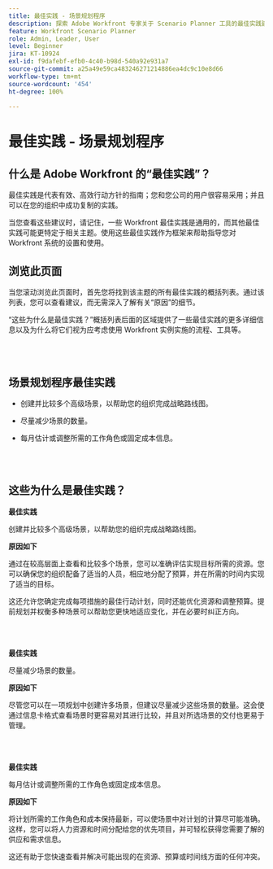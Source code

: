 ```yaml
---
title: 最佳实践 - 场景规划程序
description: 探索 Adobe Workfront 专家关于 Scenario Planner 工具的最佳实践建议。
feature: Workfront Scenario Planner
role: Admin, Leader, User
level: Beginner
jira: KT-10924
exl-id: f9dafebf-efb0-4c40-b98d-540a92e931a7
source-git-commit: a25a49e59ca483246271214886ea4dc9c10e8d66
workflow-type: tm+mt
source-wordcount: '454'
ht-degree: 100%

---
```


# 最佳实践 - 场景规划程序

## 什么是 Adobe Workfront 的“最佳实践”？

最佳实践是代表有效、高效行动方针的指南；您和您公司的用户很容易采用；并且可以在您的组织中成功复制的实践。

当您查看这些建议时，请记住，一些 Workfront 最佳实践是通用的，而其他最佳实践可能更特定于相关主题。使用这些最佳实践作为框架来帮助指导您对 Workfront 系统的设置和使用。

## 浏览此页面

当您滚动浏览此页面时，首先您将找到该主题的所有最佳实践的概括列表。通过该列表，您可以查看建议，而无需深入了解有关“原因”的细节。

“这些为什么是最佳实践？”概括列表后面的区域提供了一些最佳实践的更多详细信息以及为什么将它们视为应考虑使用 Workfront 实例实施的流程、工具等。

</br>
</br>

## 场景规划程序最佳实践

* 创建并比较多个高级场景，以帮助您的组织完成战略路线图。

* 尽量减少场景的数量。

* 每月估计或调整所需的工作角色或固定成本信息。

</br>
</br>

## 这些为什么是最佳实践？

**最佳实践**

创建并比较多个高级场景，以帮助您的组织完成战略路线图。



**原因如下**

通过在较高层面上查看和比较多个场景，您可以准确评估实现目标所需的资源。您可以确保您的组织配备了适当的人员，相应地分配了预算，并在所需的时间内实现了适当的目标。



这还允许您确定完成每项措施的最佳行动计划，同时还能优化资源和调整预算。提前规划并权衡多种场景可以帮助您更快地适应变化，并在必要时纠正方向。

</br>
</br>

**最佳实践**

尽量减少场景的数量。



**原因如下**

尽管您可以在一项规划中创建许多场景，但建议尽量减少这些场景的数量。这会使通过信息卡格式查看场景时更容易对其进行比较，并且对所选场景的交付也更易于管理。

</br>
</br>

**最佳实践**

每月估计或调整所需的工作角色或固定成本信息。

**原因如下**

将计划所需的工作角色和成本保持最新，可以使场景中对计划的计算尽可能准确。这样，您可以将人力资源和时间分配给您的优先项目，并可轻松获得您需要了解的供应和需求信息。



这还有助于您快速查看并解决可能出现的在资源、预算或时间线方面的任何冲突。
